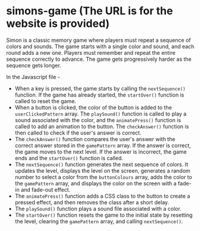 # simons-game (The URL is for the website is provided)
Simon is a classic memory game where players must repeat a sequence of colors and sounds.
The game starts with a single color and sound, and each round adds a new one.
Players must remember and repeat the entire sequence correctly to advance.
The game gets progressively harder as the sequence gets longer.


In the Javascript file - 
- When a key is pressed, the game starts by calling the `nextSequence()` function. If the game has already started, the `startOver()` function is called to reset the game.
- When a button is clicked, the color of the button is added to the `userClickedPattern` array. The `playSound()` function is called to play a sound associated with the color, and the `animatePress()` function is called to add an animation to the button. The `checkAnswer()` function is then called to check if the user's answer is correct.
- The `checkAnswer()` function compares the user's answer with the correct answer stored in the `gamePattern` array. If the answer is correct, the game moves to the next level. If the answer is incorrect, the game ends and the `startOver()` function is called.
- The `nextSequence()` function generates the next sequence of colors. It updates the level, displays the level on the screen, generates a random number to select a color from the `buttonColours` array, adds the color to the `gamePattern` array, and displays the color on the screen with a fade-in and fade-out effect.
- The `animatePress()` function adds a CSS class to the button to create a pressed effect, and then removes the class after a short delay.
- The `playSound()` function plays a sound file associated with a color.
- The `startOver()` function resets the game to the initial state by resetting the level, clearing the `gamePattern` array, and calling `nextSequence()`.

